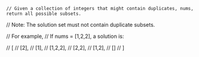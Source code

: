     // Given a collection of integers that might contain duplicates, nums, return all possible subsets.

// Note: The solution set must not contain duplicate subsets.

// For example,
// If nums = [1,2,2], a solution is:

// [
//   [2],
//   [1],
//   [1,2,2],
//   [2,2],
//   [1,2],
//   []
// ]
